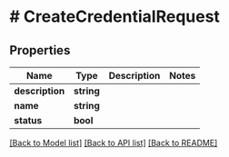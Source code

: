 # # CreateCredentialRequest

## Properties

Name | Type | Description | Notes
------------ | ------------- | ------------- | -------------
**description** | **string** |  |
**name** | **string** |  |
**status** | **bool** |  |

[[Back to Model list]](../../README.md#models) [[Back to API list]](../../README.md#endpoints) [[Back to README]](../../README.md)
